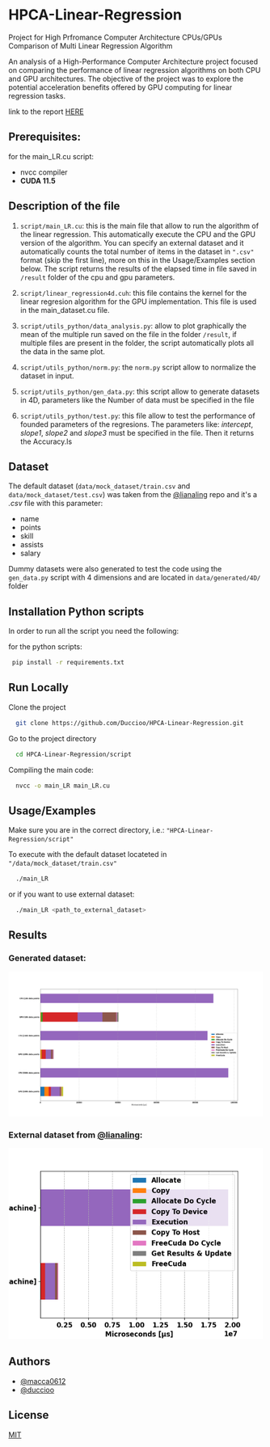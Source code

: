 # HPCA-Linear-Regression

Project for High Prfromance Computer Architecture
CPUs/GPUs Comparison of Multi Linear Regression Algorithm

An analysis of a High-Performance Computer Architecture project focused on comparing the performance of linear regression algorithms on both CPU and GPU architectures. The objective of the project was to explore the potential acceleration benefits offered by GPU computing for linear regression tasks.

link to the report [HERE](https://duccioo.github.io/HPCA-Linear-Regression/HPCA___Project_Report.pdf)

## Prerequisites:

for the main_LR.cu script:

- nvcc compiler
- **CUDA 11.5**

## Description of the file

1. `script/main_LR.cu`: this is the main file that allow to run the algorithm of the linear regression.
   This automatically execute the CPU and the GPU version of the algorithm.
   You can specify an external dataset and it automatically counts the total number of items in the dataset in `".csv"` format (skip the first line), more on this in the Usage/Examples section below.
   The script returns the results of the elapsed time in file saved in `/result` folder of the cpu and gpu parameters.

2. `script/linear_regression4d.cuh`: this file contains the kernel for the linear regresion algorithm for the GPU implementation.
   This file is used in the main_dataset.cu file.

3. `script/utils_python/data_analysis.py`: allow to plot graphically the mean of the multiple run saved on the file in the
   folder `/result`, if multiple files are present in the folder, the script automatically plots all the data in the same plot.

4. `script/utils_python/norm.py`: the `norm.py` script allow to normalize the dataset in input.

5. `script/utils_python/gen_data.py`: this script allow to generate datasets in 4D, parameters like the Number of data must be specified in the file

6. `script/utils_python/test.py`: this file allow to test the performance of founded parameters of the regresions.
   The parameters like: _intercept_, _slope1_, _slope2_ and _slope3_ must be specified in the file.
   Then it returns the Accuracy.ls

## Dataset

The default dataset (`data/mock_dataset/train.csv` and `data/mock_dataset/test.csv`) was taken from the [@lianaling](https://github.com/lianaling/dspc-cuda/blob/main/dspc-cuda/mock.csv) repo and it's a _.csv_ file with this parameter:

- name
- points
- skill
- assists
- salary

Dummy datasets were also generated to test the code using the `gen_data.py` script with 4 dimensions and are located in `data/generated/4D/` folder

## Installation Python scripts

In order to run all the script you need the following:

for the python scripts:

```bash
 pip install -r requirements.txt
```

## Run Locally

Clone the project

```bash
  git clone https://github.com/Duccioo/HPCA-Linear-Regression.git
```

Go to the project directory

```bash
  cd HPCA-Linear-Regression/script
```

Compiling the main code:

```bash
  nvcc -o main_LR main_LR.cu
```

## Usage/Examples

Make sure you are in the correct directory, i.e.: `"HPCA-Linear-Regression/script"`

To execute with the default dataset locateted in `"/data/mock_dataset/train.csv"`

```bash
  ./main_LR
```

or if you want to use external dataset:

```bash
  ./main_LR <path_to_external_dataset>
```

## Results

### Generated dataset:

![result](./img/10k-100k-500k.png)

### External dataset from [@lianaling](https://github.com/lianaling/dspc-cuda/blob/main/dspc-cuda/mock.csv):

![result](./img/mock_result.png)

## Authors

- [@macca0612](https://github.com/macca0612)
- [@duccioo](https://github.com/macca0612)

## License

[MIT](https://choosealicense.com/licenses/mit/)
